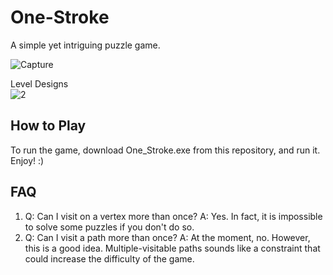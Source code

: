 # One-Stroke

A simple yet intriguing puzzle game. 

![Capture](https://user-images.githubusercontent.com/30179397/65367850-05fea600-dc06-11e9-9c02-830b7f9b80ba.PNG)

Level Designs<br>
![2](https://user-images.githubusercontent.com/30179397/65367851-072fd300-dc06-11e9-8d7b-2dab3ac9fcc1.PNG)

## How to Play
To run the game, download One_Stroke.exe from this repository, and run it. Enjoy! :)

## FAQ
1. Q: Can I visit on a vertex more than once? 
   A: Yes. In fact, it is impossible to solve some puzzles if you don't do so. 
2. Q: Can I visit a path more than once? 
   A: At the moment, no. However, this is a good idea. Multiple-visitable paths sounds like a constraint that could increase the difficulty of the game.
   
